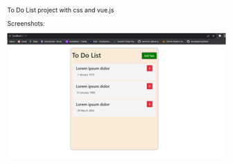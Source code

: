 To Do List project with css and vue.js

Screenshots:

![Screenshots](src/assets/Screenshot_todo1.png)
